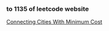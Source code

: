 ### to 1135 of leetcode website

[Connecting Cities With Minimum Cost](https://leetcode-cn.com/problems/connecting-cities-with-minimum-cost/)